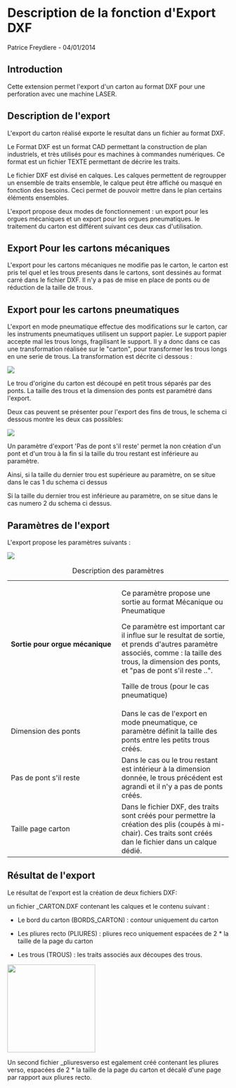 Description de la fonction d'Export DXF
=======================================

Patrice Freydiere - 04/01/2014

Introduction
------------

Cette extension permet l'export d'un carton au format DXF pour une perforation avec une machine LASER.

Description de l'export
-----------------------

L'export du carton réalisé exporte le resultat dans un fichier au format DXF.

Le Format DXF est un format CAD permettant la construction de plan industriels, et très utilisés pour es machines à commandes numériques. Ce format est un fichier TEXTE permettant de décrire les traits.

Le fichier DXF est divisé en calques. Les calques permettent de regroupper un ensemble de traits ensemble, le calque peut être affiché ou masqué en fonction des besoins. Ceci permet de pouvoir mettre dans le plan certains éléments ensembles.

L'export propose deux modes de fonctionnement : un export pour les orgues mécaniques et un export pour les orgues pneumatiques. le traitement du carton est différent suivant ces deux cas d'utilisation.

Export Pour les cartons mécaniques
----------------------------------

L'export pour les cartons mécaniques ne modifie pas le carton, le carton est pris tel quel et les trous presents dans le cartons, sont dessinés au format carré dans le fichier DXF. Il n'y a pas de mise en place de ponts ou de réduction de la taille de trous.

Export pour les cartons pneumatiques
------------------------------------

L'export en mode pneumatique effectue des modifications sur le carton, car les instruments pneumatiques utilisent un support papier. Le support papier accepte mal les trous longs, fragilisant le support. Il y a donc dans ce cas une transformation réalisée sur le "carton", pour transformer les trous longs en une serie de trous. La transformation est décrite ci dessous :

![](localizedresources/fr/SchemaTransformationPneumatique.png)

Le trou d'origine du carton est découpé en petit trous séparés par des ponts. La taille des trous et la dimension des ponts est paramétré dans l'export.

Deux cas peuvent se présenter pour l'export des fins de trous, le schema ci dessous montre les deux cas possibles:

![](localizedresources/fr/SchemaTransformationPneumatique_dernier_trou.png)

Un paramètre d'export 'Pas de pont s'il reste' permet la non création d'un pont et d'un trou à la fin si la taille du trou restant est inférieure au paramètre.

Ainsi, si la taille du dernier trou est supérieure au paramètre, on se situe dans le cas 1 du schema ci dessus

Si la taille du dernier trou est inférieure au paramètre, on se situe dans le cas numero 2 du schema ci dessus.

Paramètres de l'export
----------------------

L'export propose les paramètres suivants :

![](localizedresources/fr/PerfoDXFparametres.png)

<table>
<caption>Description des paramètres</caption>
<colgroup>
<col width="50%" />
<col width="50%" />
</colgroup>
<tbody>
<tr class="odd">
<td><strong>Sortie pour orgue mécanique</strong></td>
<td><p>Ce paramètre propose une sortie au format Mécanique ou Pneumatique</p>
<p>Ce paramètre est important car il influe sur le resultat de sortie, et prends d'autres paramètre associés, comme : la taille des trous, la dimension des ponts, et &quot;pas de pont s'il reste ..&quot;.</p>
<p>Taille de trous (pour le cas pneumatique)</p></td>
</tr>
<tr class="even">
<td>Dimension des ponts</td>
<td>Dans le cas de l'export en mode pneumatique, ce paramètre définit la taille des ponts entre les petits trous créés.</td>
</tr>
<tr class="odd">
<td>Pas de pont s'il reste</td>
<td>Dans le cas ou le trou restant est intérieur à la dimension donnée, le trous précédent est agrandi et il n'y a pas de ponts créés.</td>
</tr>
<tr class="even">
<td>Taille page carton</td>
<td>Dans le fichier DXF, des traits sont créés pour permettre la création des plis (coupés à mi-chair). Ces traits sont créés dan le fichier dans un calque dédié.</td>
</tr>
</tbody>
</table>

Résultat de l'export
--------------------

Le résultat de l'export est la création de deux fichiers DXF:

un fichier \_CARTON.DXF contenant les calques et le contenu suivant :

- Le bord du carton (BORDS\_CARTON) : contour uniquement du carton

- Les pliures recto (PLIURES) : pliures reco uniquement espacées de 2 \* la taille de la page du carton

- Les trous (TROUS) : les traits associés aux découpes des trous.

<img src="localizedresources/fr/dxf_resultat_carton.png" height="200" />

Un second fichier \_pliuresverso est egalement créé contenant les pliures verso, espacées de 2 \* la taille de la page du carton et décalé d'une page par rapport aux pliures recto.


